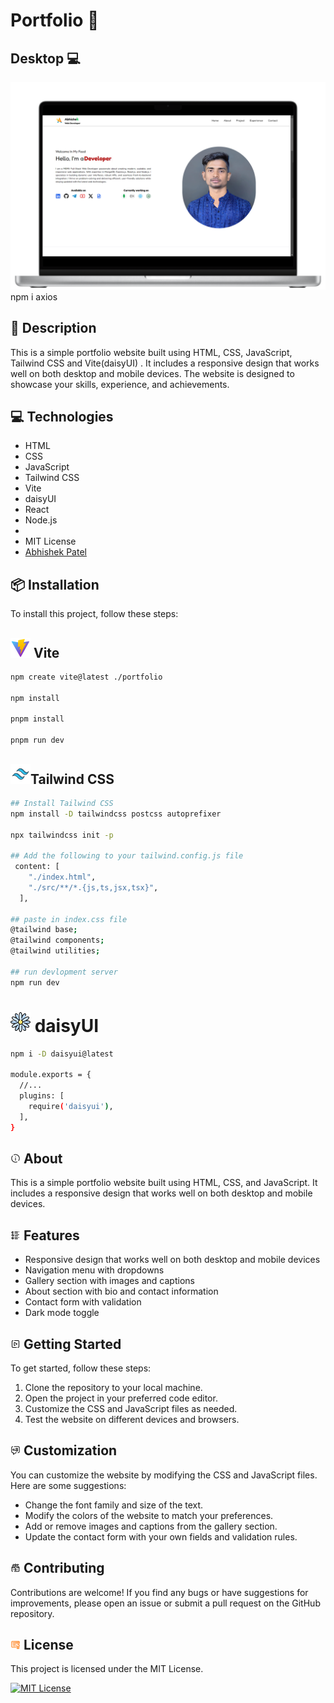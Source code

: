 # Portfolio 💫

## Desktop 💻

![mockup](src/assets/mockup.png) npm i axios

## 📝 Description

This is a simple portfolio website built using HTML, CSS, JavaScript, Tailwind CSS and Vite(daisyUI) . It includes a responsive design that works well on both desktop and mobile devices. The website is designed to showcase your skills, experience, and achievements.

## 💻 Technologies

- HTML
- CSS
- JavaScript
- Tailwind CSS
- Vite
- daisyUI
- React
- Node.js
-
- MIT License
- [Abhishek Patel](https://github.com/PatellAbhishekk/)

## 📦 Installation

To install this project, follow these steps:

## ![mockup](src/assets/vite.png) Vite

```bash
npm create vite@latest ./portfolio

npm install

pnpm install

pnpm run dev
```

## ![mockup](src/assets/tail.png)Tailwind CSS

```bash
## Install Tailwind CSS
npm install -D tailwindcss postcss autoprefixer

npx tailwindcss init -p

## Add the following to your tailwind.config.js file
 content: [
    "./index.html",
    "./src/**/*.{js,ts,jsx,tsx}",
  ],

## paste in index.css file
@tailwind base;
@tailwind components;
@tailwind utilities;

## run devlopment server
npm run dev
```

# ![mockup](/src/assets/daisy.png) daisyUI

```bash
npm i -D daisyui@latest

module.exports = {
  //...
  plugins: [
    require('daisyui'),
  ],
}
```

## ![mockup](src/assets/about.png) About

This is a simple portfolio website built using HTML, CSS, and JavaScript. It includes a responsive design that works well on both desktop and mobile devices.

## ![mockup](src/assets/feat.png) Features

- Responsive design that works well on both desktop and mobile devices
- Navigation menu with dropdowns
- Gallery section with images and captions
- About section with bio and contact information
- Contact form with validation
- Dark mode toggle

## ![mockup](src/assets/start.png) Getting Started

To get started, follow these steps:

1. Clone the repository to your local machine.
2. Open the project in your preferred code editor.
3. Customize the CSS and JavaScript files as needed.
4. Test the website on different devices and browsers.

## ![mockup](src/assets/cust.png) Customization

You can customize the website by modifying the CSS and JavaScript files. Here are some suggestions:

- Change the font family and size of the text.
- Modify the colors of the website to match your preferences.
- Add or remove images and captions from the gallery section.
- Update the contact form with your own fields and validation rules.

## ![mockup](src/assets/cont.png) Contributing

Contributions are welcome! If you find any bugs or have suggestions for improvements, please open an issue or submit a pull request on the GitHub repository.

## ![mockup](src/assets/license.png) License

This project is licensed under the MIT License.

[![MIT License](https://img.shields.io/badge/License-MIT-green.svg)](https://raw.githubusercontent.com/PatellAbhishekk/Portfolio/refs/heads/main/LICENSE)
